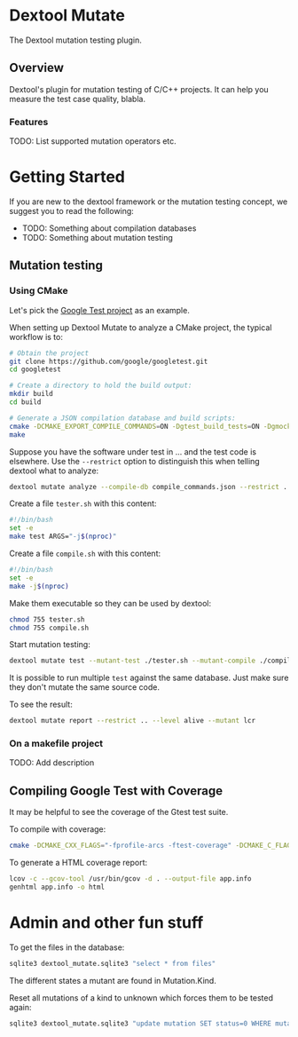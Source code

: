 # Dextool Mutate

The Dextool mutation testing plugin. 

## Overview

Dextool's plugin for mutation testing of C/C++ projects. It can help you measure the test case quality, blabla.

### Features

TODO: List supported mutation operators etc.

# Getting Started

If you are new to the dextool framework or the mutation testing concept, we suggest you to read the following:

* TODO: Something about compilation databases
* TODO: Something about mutation testing

## Mutation testing

### Using CMake

Let's pick the [Google Test project](https://github.com/google/googletest) as an example.

When setting up Dextool Mutate to analyze a CMake project, the typical workflow is to:
```sh
# Obtain the project
git clone https://github.com/google/googletest.git
cd googletest

# Create a directory to hold the build output:
mkdir build
cd build

# Generate a JSON compilation database and build scripts:
cmake -DCMAKE_EXPORT_COMPILE_COMMANDS=ON -Dgtest_build_tests=ON -Dgmock_build_tests=ON ..
make
```

Suppose you have the software under test in ... and the test code is elsewhere. Use the ``--restrict`` option to distinguish this when telling dextool what to analyze:
```sh
dextool mutate analyze --compile-db compile_commands.json --restrict .. -- -D_POSIX_PATH_MAX=1024
```

Create a file ``tester.sh`` with this content:
```sh
#!/bin/bash
set -e
make test ARGS="-j$(nproc)"
```

Create a file ``compile.sh`` with this content:
```sh
#!/bin/bash
set -e
make -j$(nproc)
```

Make them executable so they can be used by dextool:
```sh
chmod 755 tester.sh
chmod 755 compile.sh
```

Start mutation testing:
```sh
dextool mutate test --mutant-test ./tester.sh --mutant-compile ./compile.sh --restrict ..
```

It is possible to run multiple `test` against the same database.
Just make sure they don't mutate the same source code.

To see the result:
```sh
dextool mutate report --restrict .. --level alive --mutant lcr
```

### On a makefile project

TODO: Add description

## Compiling Google Test with Coverage

It may be helpful to see the coverage of the Gtest test suite.

To compile with coverage:
```sh
cmake -DCMAKE_CXX_FLAGS="-fprofile-arcs -ftest-coverage" -DCMAKE_C_FLAGS="-fprofile-arcs -ftest-coverage" -DCMAKE_EXE_LINKER_FLAGS="-fprofile-arcs -ftest-coverage" -Dgtest_build_tests=ON -Dgmock_build_tests=ON ..
```

To generate a HTML coverage report:
```sh
lcov -c --gcov-tool /usr/bin/gcov -d . --output-file app.info
genhtml app.info -o html
```

# Admin and other fun stuff

To get the files in the database:
```sh
sqlite3 dextool_mutate.sqlite3 "select * from files"
```

The different states a mutant are found in Mutation.Kind.

Reset all mutations of a kind to unknown which forces them to be tested again:
```sh
sqlite3 dextool_mutate.sqlite3 "update mutation SET status=0 WHERE mutation.kind=FOO"
```
